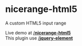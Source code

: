 # nicerange-html5
A custom HTML5 input range

Live demo at [/**nicerange-html5**](https://mr21.github.io/nicerange-html5)  
This plugin use [/**jquery-element**](https://github.com/Mr21/jquery-element)  
